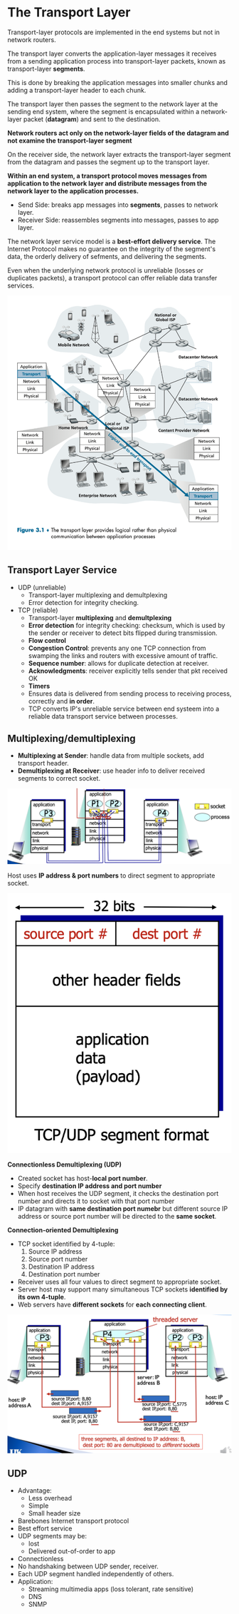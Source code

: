 # The Transport Layer

Transport-layer protocols are implemented in the end systems but not in network routers. 

The transport layer converts the application-layer messages it receives from a sending application process into transport-layer packets, known as transport-layer **segments**.

This is done by breaking the application messages into smaller chunks and adding a transport-layer header to each chunk.

The transport layer then passes the segment to the network layer at the sending end system, where the segment is encapsulated within a network-layer packet (**datagram**) and sent to the destination.

**Network routers act only on the network-layer fields of the datagram and not examine the transport-layer segment**

On the receiver side, the network layer extracts the transport-layer segment from the datagram and passes the segment up to the transport layer.

**Within an end system, a transport protocol moves messages from application to the network layer and distribute messages from the network layer to the application processes.**
* Send Side: breaks app messages into **segments**, passes to network layer.
* Receiver Side: reassembles segments into messages, passes to app layer.

The network layer service model is a **best-effort delivery service**. The Internet Protocol makes no guarantee on the integrity of the segment's data, the orderly delivery of sefments, and delivering the segments.

Even when the underlying network protocol is unreliable (losses or duplicates packets), a transport protocol can offer reliable data transfer services.

![Figure25](./image/Figure25.png)

## Transport Layer Service
* UDP (unreliable)
    * Transport-layer multiplexing and demultplexing
    * Error detection for integrity checking.
* TCP (reliable)
    * Transport-layer **multiplexing** and **demultplexing**
    * **Error detection** for integrity checking: checksum, which is used by the sender or receiver to detect bits flipped during transmission.
    * **Flow control**
    * **Congestion Control**: prevents any one TCP connection from swamping the links and routers with excessive amount of traffic.
    * **Sequence number**: allows for duplicate detection at receiver.
    * **Acknowledgments**: receiver explicitly tells sender that pkt received OK
    * **Timers**
    * Ensures data is delivered from sending process to receiving process, correctly and **in order**.
    * TCP converts IP's unreliable service between end systeem into a reliable data transport service between processes.

## Multiplexing/demultiplexing
* **Multiplexing at Sender**: handle data from multiple sockets, add transport header.
* **Demultiplexing at Receiver**: use header info to deliver received segments to correct socket.

![Figure26](./image/Figure26.png)

Host uses **IP address & port numbers** to direct segment to appropriate socket.

![Figure27](./image/Figure27.png)

**Connectionless Demultiplexing (UDP)**
* Created socket has host-**local port number**.
* Specify **destination IP address and port number**
* When host receives the UDP segment, it checks the destination port number and directs it to socket with that port number
* IP datagram with **same destination port numebr** but different source IP address or source port number will be directed to the **same socket**.

**Connection-oriented Demultiplexing**
* TCP socket identified by 4-tuple:
    1. Source IP address
    2. Source port number
    3. Destination IP address
    4. Destination port number
* Receiver uses all four values to direct segment to appropriate socket.
* Server host may support many simultaneous TCP sockets **identified by its own 4-tuple**.
* Web servers have **different sockets** for **each connecting client**.

![Figure28](./image/Figure28.png)

## UDP
* Advantage:
    * Less overhead
    * Simple
    * Small header size
* Barebones Internet transport protocol
* Best effort service
* UDP segments may be:
    * lost
    * Delivered out-of-order to app
* Connectionless
* No handshaking between UDP sender, receiver.
* Each UDP segment handled independently of others.
* Application: 
    * Streaming multimedia apps (loss tolerant, rate sensitive)
    * DNS
    * SNMP
